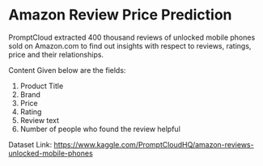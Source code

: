 # Amazon Review Price Prediction
PromptCloud extracted 400 thousand reviews of unlocked mobile phones sold on Amazon.com to find out insights with respect to reviews, ratings, price and their relationships.

Content
Given below are the fields:

1) Product Title
2) Brand
3) Price
4) Rating
5) Review text
6) Number of people who found the review helpful

Dataset Link: https://www.kaggle.com/PromptCloudHQ/amazon-reviews-unlocked-mobile-phones
